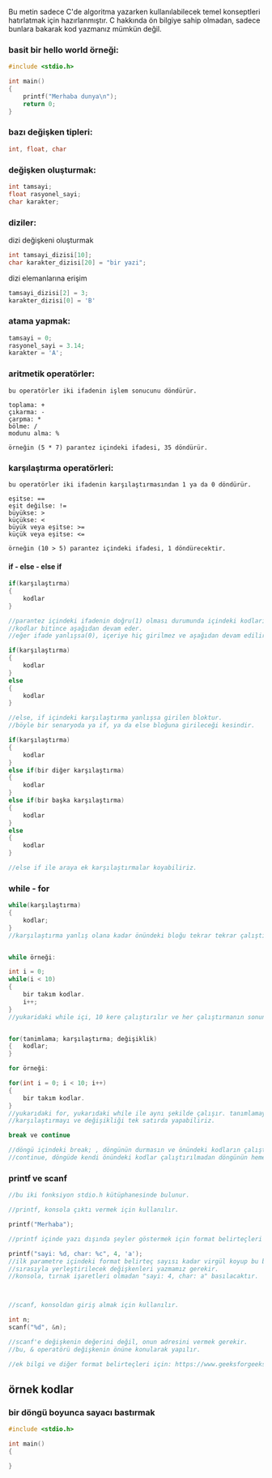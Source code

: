 Bu metin sadece C'de algoritma yazarken kullanılabilecek temel konseptleri hatırlatmak için hazırlanmıştır.
C hakkında ön bilgiye sahip olmadan, sadece bunlara bakarak kod yazmanız mümkün değil.

### basit bir hello world örneği:
```c
#include <stdio.h>

int main()
{
    printf("Merhaba dunya\n");
    return 0;
}
```

### bazı değişken tipleri:
```c
int, float, char
```

### değişken oluşturmak:
```c
int tamsayi;
float rasyonel_sayi;
char karakter;
```

### diziler:
dizi değişkeni oluşturmak
```c
int tamsayi_dizisi[10];
char karakter_dizisi[20] = "bir yazi";
```
dizi elemanlarına erişim
```c
tamsayi_dizisi[2] = 3;
karakter_dizisi[0] = 'B'
```

### atama yapmak:
```c
tamsayi = 0;
rasyonel_sayi = 3.14;
karakter = 'A';
```

### aritmetik operatörler:
```
bu operatörler iki ifadenin işlem sonucunu döndürür.

toplama: +
çıkarma: -
çarpma: *
bölme: /
modunu alma: %

örneğin (5 * 7) parantez içindeki ifadesi, 35 döndürür.
```
### karşılaştırma operatörleri:
```
bu operatörler iki ifadenin karşılaştırmasından 1 ya da 0 döndürür.

eşitse: ==
eşit değilse: !=
büyükse: >
küçükse: <
büyük veya eşitse: >=
küçük veya eşitse: <=

örneğin (10 > 5) parantez içindeki ifadesi, 1 döndürecektir.

```
#### if - else - else if 
```c
if(karşılaştırma)
{
    kodlar
}

//parantez içindeki ifadenin doğru(1) olması durumunda içindeki kodları çalıştırır. 
//kodlar bitince aşağıdan devam eder.
//eğer ifade yanlışsa(0), içeriye hiç girilmez ve aşağıdan devam edilir.

if(karşılaştırma)
{
    kodlar
}
else
{
    kodlar
}

//else, if içindeki karşılaştırma yanlışsa girilen bloktur. 
//böyle bir senaryoda ya if, ya da else bloğuna girileceği kesindir.

if(karşılaştırma)
{
    kodlar
}
else if(bir diğer karşılaştırma)
{
    kodlar
}
else if(bir başka karşılaştırma)
{
    kodlar
}
else
{
    kodlar
}

//else if ile araya ek karşılaştırmalar koyabiliriz.

```
### while - for
```c
while(karşılaştırma)
{
    kodlar;
}
//karşılaştırma yanlış olana kadar önündeki bloğu tekrar tekrar çalıştırır.


while örneği:

int i = 0;
while(i < 10)
{
    bir takım kodlar.
    i++;
}
//yukaridaki while içi, 10 kere çalıştırılır ve her çalıştırmanın sonunda, 'i' bir artar.


for(tanimlama; karşılaştırma; değişiklik)
{   kodlar;
}

for örneği:

for(int i = 0; i < 10; i++)
{
    bir takım kodlar.
}
//yukarıdaki for, yukarıdaki while ile aynı şekilde çalışır. tanımlamayı, 
//karşılaştırmayı ve değişikliği tek satırda yapabiliriz.

break ve continue

//döngü içindeki break; , döngünün durmasın ve önündeki kodların çalıştırılmamasını sağlar.
//continue, döngüde kendi önündeki kodlar çalıştırılmadan döngünün hemen sonraki adıma atlamasını sağlar.
```

### printf ve scanf
```c
//bu iki fonksiyon stdio.h kütüphanesinde bulunur.

//printf, konsola çıktı vermek için kullanılır.

printf("Merhaba");

//printf içinde yazı dışında şeyler göstermek için format belirteçleri kullanırız.

printf("sayi: %d, char: %c", 4, 'a');
//ilk parametre içindeki format belirteç sayısı kadar virgül koyup bu belirteçlerin yerlerine
//sırasıyla yerleştirilecek değişkenleri yazmamız gerekir.
//konsola, tırnak işaretleri olmadan "sayi: 4, char: a" basılacaktır.



//scanf, konsoldan giriş almak için kullanılır.

int n;
scanf("%d", &n);

//scanf'e değişkenin değerini değil, onun adresini vermek gerekir. 
//bu, & operatörü değişkenin önüne konularak yapılır.

//ek bilgi ve diğer format belirteçleri için: https://www.geeksforgeeks.org/format-specifiers-in-c/


```


## örnek kodlar

### bir döngü boyunca sayacı bastırmak
```c
#include <stdio.h>

int main()
{

}

```
